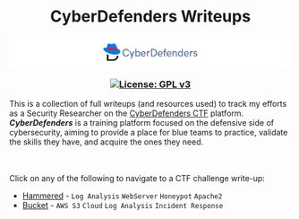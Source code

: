<h1 align="center"> CyberDefenders Writeups </h1>

<h3 align="center">

![](Images/CyberDefenders.png)

[![License: GPL v3](https://img.shields.io/badge/License-GPLv3-blue.svg)](https://www.gnu.org/licenses/gpl-3.0) 
</h3>

 This is a collection of full writeups (and resources used) to track my efforts as a Security Researcher on the [CyberDefenders CTF](https://cyberdefenders.org) platform. _**CyberDefenders**_ is a training platform focused on the defensive side of cybersecurity, aiming to provide a place for blue teams to practice, validate the skills they have, and acquire the ones they need.

<br></br>
Click on any of the following to navigate to a CTF challenge write-up:
 - [Hammered](https://github.com/officialjm/CyberDefenders-Writeups/tree/main/CTFs/Hammered) - `Log Analysis` `WebServer` `Honeypot` `Apache2`
 - [Bucket](https://github.com/officialjm/CyberDefenders-Writeups/tree/main/CTFs/Bucket) - `AWS S3` `Cloud` `Log Analysis` `Incident Response` 
 
